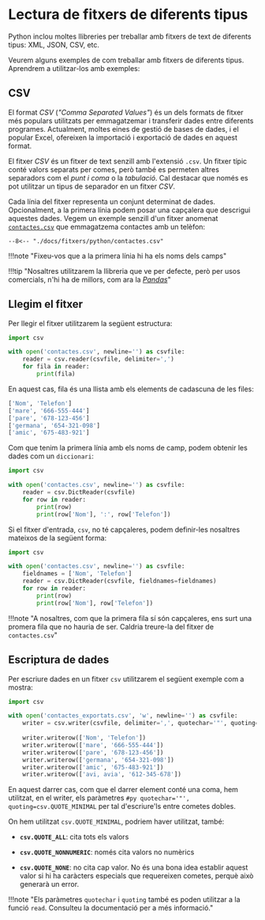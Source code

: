# Lectura de fitxers de diferents tipus

Python inclou moltes llibreries per treballar amb fitxers de text de diferents tipus: XML, JSON, CSV, etc.

Veurem alguns exemples de com treballar amb fitxers de diferents tipus. Aprendrem a utilitzar-los amb exemples:

## CSV

El format *CSV* (*"Comma Separated Values"*) és un dels formats de fitxer més populars utilitzats per emmagatzemar i transferir dades entre diferents programes. Actualment, moltes eines de gestió de bases de dades, i el popular Excel, ofereixen la importació i exportació de dades en aquest format.

El fitxer *CSV* és un fitxer de text senzill amb l'extensió `.csv`. Un fitxer típic conté valors separats per comes, però també es permeten altres separadors com el *punt i coma* o la *tabulació*. Cal destacar que només es pot utilitzar un tipus de separador en un fitxer *CSV*.

Cada línia del fitxer representa un conjunt determinat de dades. Opcionalment, a la primera línia podem posar una capçalera que descrigui aquestes dades. Vegem un exemple senzill d'un fitxer anomenat [`contactes.csv`][contactes.csv] que emmagatzema contactes amb un telèfon:

```csv
--8<-- "./docs/fitxers/python/contactes.csv"
```

!!!note "Fixeu-vos que a la primera línia hi ha els noms dels camps"

!!!tip "Nosaltres utilitzarem la llibreria que ve per defecte, però per usos comercials, n'hi ha de millors, com ara la *[Pandas][]*"

## Llegim el fitxer

Per llegir el fitxer utilitzarem la següent estructura:

```py
import csv

with open('contactes.csv', newline='') as csvfile:
    reader = csv.reader(csvfile, delimiter=',')
    for fila in reader:
        print(fila)
```

En aquest cas, fila és una llista amb els elements de cadascuna de les files:

```py
['Nom', 'Telefon']
['mare', '666-555-444']
['pare', '678-123-456']
['germana', '654-321-098']
['amic', '675-483-921']
```

Com que tenim la primera línia amb els noms de camp, podem obtenir les dades com un `diccionari`:

```py
import csv

with open('contactes.csv', newline='') as csvfile:
    reader = csv.DictReader(csvfile)
    for row in reader:
        print(row)
        print(row['Nom'], ':', row['Telefon'])
```

Si el fitxer d'entrada, `csv`, no té capçaleres, podem definir-les nosaltres mateixos de la següent forma:

```py hl_lines="4"
import csv

with open('contactes.csv', newline='') as csvfile:
    fieldnames = ['Nom', 'Telefon']
    reader = csv.DictReader(csvfile, fieldnames=fieldnames)
    for row in reader:
        print(row)
        print(row['Nom'], row['Telefon'])
```

!!!note "A nosaltres, com que la primera fila sí són capçaleres, ens surt una promera fila que no hauria de ser. Caldria treure-la del fitxer de `contactes.csv`"

## Escriptura de dades

Per escriure dades en un fitxer `csv` utilitzarem el següent exemple com a mostra:

```py
import csv

with open('contactes_exportats.csv', 'w', newline='') as csvfile:
    writer = csv.writer(csvfile, delimiter=',', quotechar='"', quoting=csv.QUOTE_MINIMAL)
    
    writer.writerow(['Nom', 'Telefon'])
    writer.writerow(['mare', '666-555-444'])
    writer.writerow(['pare', '678-123-456'])
    writer.writerow(['germana', '654-321-098'])
    writer.writerow(['amic', '675-483-921'])
    writer.writerow(['avi, avia', '612-345-678'])
```

En aquest darrer cas, com que el darrer element conté una coma, hem utilitzat, en el writer, els paràmetres `#py quotechar='"', quoting=csv.QUOTE_MINIMAL` per tal d'escriure'ls entre cometes dobles.

On hem utilitzat `csv.QUOTE_MINIMAL`, podriem haver utilitzat, també:

* **`csv.QUOTE_ALL`**: cita tots els valors

* **`csv.QUOTE_NONNUMERIC`**: només cita valors no numèrics

* **`csv.QUOTE_NONE`**: no cita cap valor. No és una bona idea establir aquest valor si hi ha caràcters especials que requereixen cometes, perquè això generarà un error.

!!!note "Els paràmetres `quotechar` i `quoting` també es poden utilitzar a la funció `read`. Consulteu la documentació per a més informació."

[contactes.csv]: ./python/contactes.csv
[Pandas]:   https://pandas.pydata.org/docs/reference/api/pandas.read_csv.html